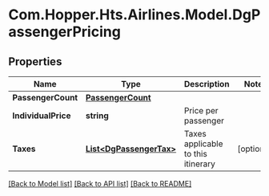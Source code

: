 # Com.Hopper.Hts.Airlines.Model.DgPassengerPricing

## Properties

Name | Type | Description | Notes
------------ | ------------- | ------------- | -------------
**PassengerCount** | [**PassengerCount**](PassengerCount.md) |  | 
**IndividualPrice** | **string** | Price per passenger | 
**Taxes** | [**List&lt;DgPassengerTax&gt;**](DgPassengerTax.md) | Taxes applicable to this itinerary | [optional] 

[[Back to Model list]](../README.md#documentation-for-models) [[Back to API list]](../README.md#documentation-for-api-endpoints) [[Back to README]](../README.md)

